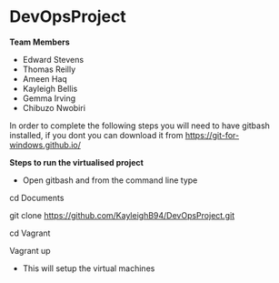 # DevOpsProject

**Team Members**
- Edward Stevens
- Thomas Reilly
- Ameen Haq
- Kayleigh Bellis
- Gemma Irving
- Chibuzo Nwobiri

In order to complete the following steps you will need to have gitbash installed, if you dont you can download it from https://git-for-windows.github.io/



**Steps to run the virtualised project**


- Open gitbash and from the command line type
 
cd Documents

git clone https://github.com/KayleighB94/DevOpsProject.git

cd Vagrant

Vagrant up

- This will setup the virtual machines

